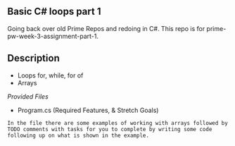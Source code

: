 ## Basic C# loops part 1
Going back over old Prime Repos and redoing in C#.  This repo is for prime-pw-week-3-assignment-part-1.

## Description
- Loops for, while, for of
- Arrays

_Provided Files_
- Program.cs (Required Features, & Stretch Goals)
```
In the file there are some examples of working with arrays followed by TODO comments with tasks for you to complete by writing some code following up on what is shown in the example.
```